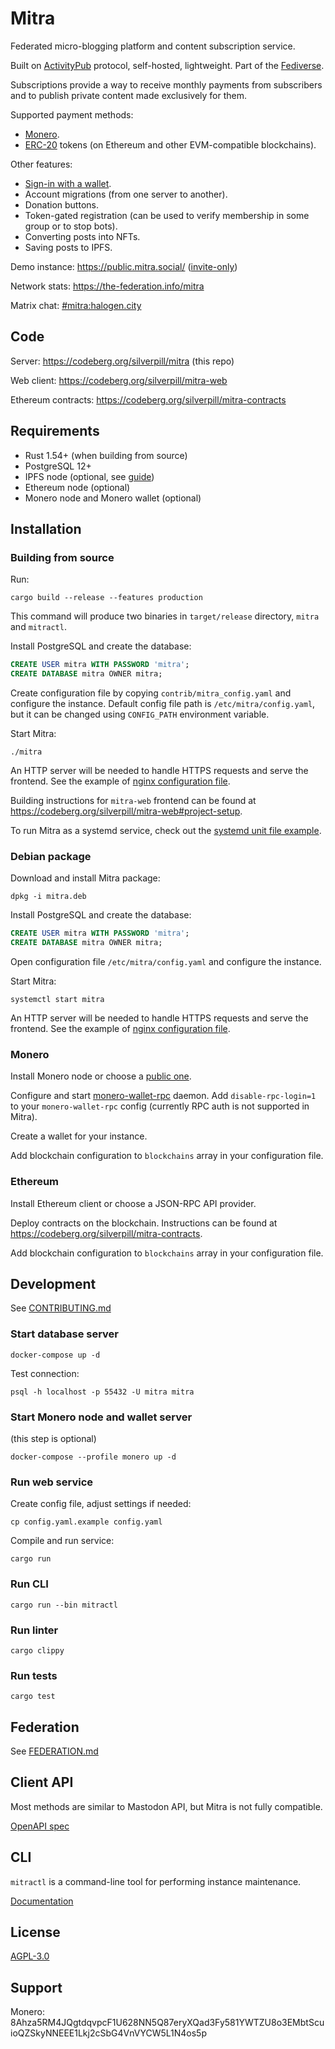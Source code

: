 # Mitra

Federated micro-blogging platform and content subscription service.

Built on [ActivityPub](https://www.w3.org/TR/activitypub/) protocol, self-hosted, lightweight. Part of the [Fediverse](https://en.wikipedia.org/wiki/Fediverse).

Subscriptions provide a way to receive monthly payments from subscribers and to publish private content made exclusively for them.

Supported payment methods:

- [Monero](https://www.getmonero.org/get-started/what-is-monero/).
- [ERC-20](https://ethereum.org/en/developers/docs/standards/tokens/erc-20/) tokens (on Ethereum and other EVM-compatible blockchains).

Other features:

- [Sign-in with a wallet](https://eips.ethereum.org/EIPS/eip-4361).
- Account migrations (from one server to another).
- Donation buttons.
- Token-gated registration (can be used to verify membership in some group or to stop bots).
- Converting posts into NFTs.
- Saving posts to IPFS.

Demo instance: https://public.mitra.social/ ([invite-only](https://public.mitra.social/about))

Network stats: https://the-federation.info/mitra

Matrix chat: [#mitra:halogen.city](https://matrix.to/#/#mitra:halogen.city)

## Code

Server: https://codeberg.org/silverpill/mitra (this repo)

Web client: https://codeberg.org/silverpill/mitra-web

Ethereum contracts: https://codeberg.org/silverpill/mitra-contracts

## Requirements

- Rust 1.54+ (when building from source)
- PostgreSQL 12+
- IPFS node (optional, see [guide](./docs/ipfs.md))
- Ethereum node (optional)
- Monero node and Monero wallet (optional)

## Installation

### Building from source

Run:

```shell
cargo build --release --features production
```

This command will produce two binaries in `target/release` directory, `mitra` and `mitractl`.

Install PostgreSQL and create the database:

```sql
CREATE USER mitra WITH PASSWORD 'mitra';
CREATE DATABASE mitra OWNER mitra;
```

Create configuration file by copying `contrib/mitra_config.yaml` and configure the instance. Default config file path is `/etc/mitra/config.yaml`, but it can be changed using `CONFIG_PATH` environment variable.

Start Mitra:

```shell
./mitra
```

An HTTP server will be needed to handle HTTPS requests and serve the frontend. See the example of [nginx configuration file](./contrib/mitra.nginx).

Building instructions for `mitra-web` frontend can be found at https://codeberg.org/silverpill/mitra-web#project-setup.

To run Mitra as a systemd service, check out the [systemd unit file example](./contrib/mitra.service).

### Debian package

Download and install Mitra package:

```shell
dpkg -i mitra.deb
```

Install PostgreSQL and create the database:

```sql
CREATE USER mitra WITH PASSWORD 'mitra';
CREATE DATABASE mitra OWNER mitra;
```

Open configuration file `/etc/mitra/config.yaml` and configure the instance.

Start Mitra:

```shell
systemctl start mitra
```

An HTTP server will be needed to handle HTTPS requests and serve the frontend. See the example of [nginx configuration file](./contrib/mitra.nginx).

### Monero

Install Monero node or choose a [public one](https://monero.fail/).

Configure and start [monero-wallet-rpc](https://monerodocs.org/interacting/monero-wallet-rpc-reference/) daemon. Add `disable-rpc-login=1` to your `monero-wallet-rpc` config (currently RPC auth is not supported in Mitra).

Create a wallet for your instance.

Add blockchain configuration to `blockchains` array in your configuration file.

### Ethereum

Install Ethereum client or choose a JSON-RPC API provider.

Deploy contracts on the blockchain. Instructions can be found at https://codeberg.org/silverpill/mitra-contracts.

Add blockchain configuration to `blockchains` array in your configuration file.

## Development

See [CONTRIBUTING.md](./CONTRIBUTING.md)

### Start database server

```shell
docker-compose up -d
```

Test connection:

```shell
psql -h localhost -p 55432 -U mitra mitra
```

### Start Monero node and wallet server

(this step is optional)

```shell
docker-compose --profile monero up -d
```

### Run web service

Create config file, adjust settings if needed:

```shell
cp config.yaml.example config.yaml
```

Compile and run service:

```shell
cargo run
```

### Run CLI

```shell
cargo run --bin mitractl
```

### Run linter

```shell
cargo clippy
```

### Run tests

```shell
cargo test
```

## Federation

See [FEDERATION.md](./FEDERATION.md)

## Client API

Most methods are similar to Mastodon API, but Mitra is not fully compatible.

[OpenAPI spec](./docs/openapi.yaml)

## CLI

`mitractl` is a command-line tool for performing instance maintenance.

[Documentation](./docs/mitractl.md)

## License

[AGPL-3.0](./LICENSE)

## Support

Monero: 8Ahza5RM4JQgtdqvpcF1U628NN5Q87eryXQad3Fy581YWTZU8o3EMbtScuioQZSkyNNEEE1Lkj2cSbG4VnVYCW5L1N4os5p
